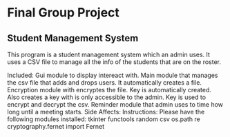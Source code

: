 # Final Group Project

## Student Management System

This program is a student management system which an admin uses. It uses a CSV file
to manage all the info of the students that are on the roster.

Included:
	Gui module to display intereact with.
	Main module that manages the csv file that adds and drops users.
		It automatically creates a file.
	Encryption module with encryptes the file.
		Key is automatically created.
		Also creates a key with is only accessible to the admin.
		Key is used to encrypt and decrypt the csv.
	Reminder module that admin uses to time how long until a meeting starts.
		Side Affects:
Instructions:
Please have the following modules installed:
tkinter
functools
random
csv
os.path
re
cryptography.fernet import Fernet





